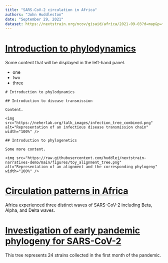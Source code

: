 ```yaml
---
title: "SARS-CoV-2 circulation in Africa"
authors: "John Huddleston"
date: "September 29, 2021"
dataset: https://nextstrain.org/ncov/gisaid/africa/2021-09-03?d=map&p=full
---
```


# [Introduction to phylodynamics](https://nextstrain.org/ncov/gisaid/africa/2021-09-03?d=map&p=full)

Some content that will be displayed in the left-hand panel.

 - one
 - two
 - three

```auspiceMainDisplayMarkdown
# Introduction to phylodynamics

## Introduction to disease transmission

Content.

<img src="https://neherlab.org/talk_images/infection_tree_combined.png" alt="Representation of an infectious disease transmission chain" width="100%" />

## Introduction to phylogenetics

Some more content.

<img src="https://raw.githubusercontent.com/huddlej/nextstrain-narratives-demo/main/figures/toy_alignment_tree.png" alt="Representation of an alignment and the corresponding phylogeny" width="100%" />
```

# [Circulation patterns in Africa](https://nextstrain.org/ncov/gisaid/africa/2021-09-03?d=tree,map,frequencies&f_region=Africa&p=grid)

Africa experienced three distinct waves of SARS-CoV-2 including Beta, Alpha, and Delta waves.

# [Investigation of early pandemic phylogeny for SARS-CoV-2](https://nextstrain.org/community/huddlej/nextstrain-narratives-demo/ncov/2020-03-04/)

This tree represents 24 strains collected in the first month of the pandemic.
